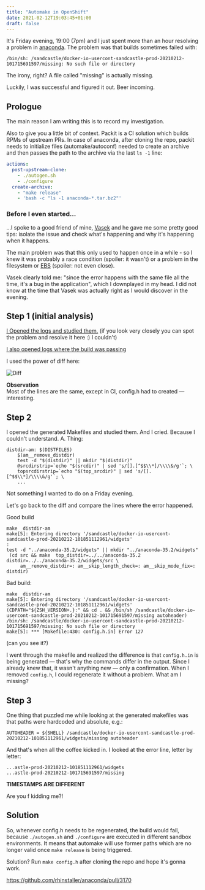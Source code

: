 ```yaml
---
title: "Automake in OpenShift"
date: 2021-02-12T19:03:45+01:00
draft: false
---
```


It's Friday evening, 19:00 (7pm) and I just spent more than an hour resolving a
problem in [anaconda](https://github.com/rhinstaller/anaconda/). The problem
was that builds sometimes failed with:

    /bin/sh: /sandcastle/docker-io-usercont-sandcastle-prod-20210212-101715691597/missing: No such file or directory

The irony, right? A file called "missing" is actually missing.

Luckily, I was successful and figured it out. Beer incoming.

<!--more-->


## Prologue

The main reason I am writing this is to record my investigation.

Also to give you a little bit of context. Packit is a CI solution which builds
RPMs of upstream PRs. In case of anaconda, after cloning the repo, packit needs
to initialize files (automake/autoconf) needed to create an archive and then
passes the path to the archive via the last `ls -1` line:
```yaml
actions:
  post-upstream-clone:
    - ./autogen.sh
    - ./configure
  create-archive:
    - "make release"
    - 'bash -c "ls -1 anaconda-*.tar.bz2"'
```


### Before I even started...

...I spoke to a good friend of mine, [Vasek](https://github.com/vpavlin) and he
gave me some pretty good tips: isolate the issue and check what's happening and
why it's happening when it happens.

The main problem was that this only used to happen once in a while - so I knew
it was probably a race condition (spoiler: it wasn't) or a problem in the
filesystem or [EBS](https://aws.amazon.com/ebs/) (spoiler: not even close).

Vasek clearly told me: "since the error happens with the same file all the
time, it's a bug in the application", which I downplayed in my head. I did not
know at the time that Vasek was actually right as I would discover in the
evening.


## Step 1 (initial analysis)

[I Opened the logs and studied
them.](https://prod.packit.dev/srpm-build/13919/logs) (if you look very closely
you can spot the problem and resolve it here :) I couldn't)

[I also opened logs where the build was
passing](https://prod.packit.dev/srpm-build/13976/logs)

I used the power of diff here:

![Diff](/img/anaconda-build-logs-diff.png)

**Observation**  
Most of the lines are the same, except in CI, config.h had to created — interesting.

## Step 2

I opened the generated Makefiles and studied them. And I cried. Because I couldn't understand. A. Thing:
```
distdir-am: $(DISTFILES)
	$(am__remove_distdir)
	test -d "$(distdir)" || mkdir "$(distdir)"
	@srcdirstrip=`echo "$(srcdir)" | sed 's/[].[^$$\\*]/\\\\&/g'`; \
	topsrcdirstrip=`echo "$(top_srcdir)" | sed 's/[].[^$$\\*]/\\\\&/g'`; \
    ...
```

Not something I wanted to do on a Friday evening.

Let's go back to the diff and compare the lines where the error happened.

Good build
```
make  distdir-am
make[5]: Entering directory '/sandcastle/docker-io-usercont-sandcastle-prod-20210212-101851112961/widgets'
:
test -d "../anaconda-35.2/widgets" || mkdir "../anaconda-35.2/widgets"
 (cd src && make  top_distdir=../../anaconda-35.2 distdir=../../anaconda-35.2/widgets/src \
     am__remove_distdir=: am__skip_length_check=: am__skip_mode_fix=: distdir)
```

Bad build:
```
make  distdir-am
make[5]: Entering directory '/sandcastle/docker-io-usercont-sandcastle-prod-20210212-101851112961/widgets'
(CDPATH="${ZSH_VERSION+.}:" && cd . && /bin/sh /sandcastle/docker-io-usercont-sandcastle-prod-20210212-101715691597/missing autoheader)
/bin/sh: /sandcastle/docker-io-usercont-sandcastle-prod-20210212-101715691597/missing: No such file or directory
make[5]: *** [Makefile:430: config.h.in] Error 127
```

(can you see it?)

I went through the makefile and realized the difference is that `config.h.in`
is being generated — that's why the commands differ in the output. Since I
already knew that, it wasn't anything new — only a confirmation. When I removed
`config.h`, I could regenerate it without a problem. What am I missing?


## Step 3

One thing that puzzled me while looking at the generated makefiles was that paths were hardcoded and absolute, e.g.:
```
AUTOHEADER = ${SHELL} /sandcastle/docker-io-usercont-sandcastle-prod-20210212-101851112961/widgets/missing autoheader
```

And that's when all the coffee kicked in. I looked at the error line, letter by letter:
```
...astle-prod-20210212-101851112961/widgets
...astle-prod-20210212-101715691597/missing
```

**TIMESTAMPS ARE DIFFERENT**

Are you f kidding me?!


## Solution

So, whenever config.h needs to be regenerated, the build would fail, because `./autogen.sh` and `./configure` are executed in different sandbox environments. It means that automake will use former paths which are no longer valid once `make release` is being triggered.

Solution? Run `make config.h` after cloning the repo and hope it's gonna work.

https://github.com/rhinstaller/anaconda/pull/3170

